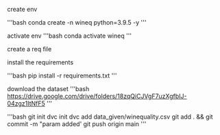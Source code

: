 create env

'''bash
conda create -n wineq python=3.9.5 -y
'''

activate env
'''bash
conda activate wineq
'''

create a req file

install the requirements

'''bash
pip install -r requirements.txt
'''

download the dataset
'''bash
https://drive.google.com/drive/folders/18zqQiCJVgF7uzXgfbIJ-04zgz1ItNfF5
'''

'''bash
git init
dvc init
dvc add data_given/winequality.csv
git add . && git commit -m "param added'
git push origin main
'''